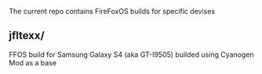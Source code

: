 The current repo contains FireFoxOS builds for specific devises

## jfltexx/
FFOS build for Samsung Galaxy S4 (aka GT-I9505)
builded using Cyanogen Mod as a base

